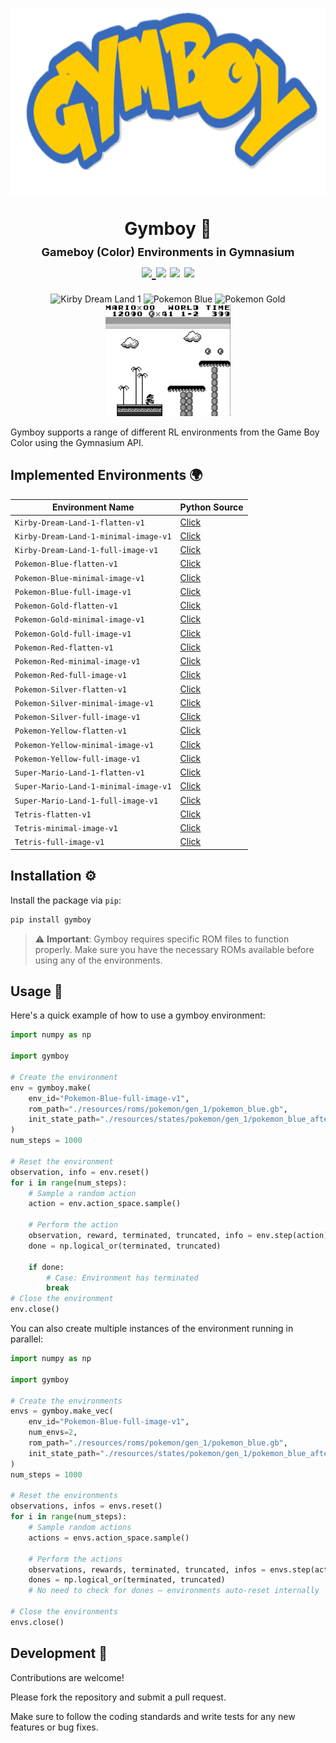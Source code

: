 <div align="middle">
  <h1>
    <p>
      <img src="docs/images/logo.png" alt="Logo" height="300" />
    </p>
    Gymboy 🤖
    <br>
    <span style="font-size: large">
      Gameboy (Color) Environments in Gymnasium 
    </span>
    <br>
      <a href="https://github.com/psf/black">
        <img src="https://img.shields.io/badge/code%20style-black-000000.svg">
      </a>
      <a>
        <img src="https://img.shields.io/badge/python-3.10-blue">
      </a>
      <a>
        <img src="https://img.shields.io/badge/tests-passed-brightgreen">
      </a>
      <a>
        <img src="https://img.shields.io/badge/coverage-99%25-brightgreen">
      </a>
  </h1>
  <img src="docs/gifs/kirby_dream_land_1.gif" alt="Kirby Dream Land 1" width="200" />
  <img src="docs/gifs/pokemon_blue.gif" alt="Pokemon Blue" width="200" />
  <img src="docs/gifs/pokemon_gold.gif" alt="Pokemon Gold" width="200" />
  <img src="docs/gifs/super_mario_land_1.gif" alt="Super Mario Land 1" width="200" />
</div>

Gymboy supports a range of different RL environments from the Game Boy Color using the Gymnasium API.

## Implemented Environments 🌍

| Environment Name                      | Python Source                                                                                                             |
| ------------------------------------- | ------------------------------------------------------------------------------------------------------------------------- |
| `Kirby-Dream-Land-1-flatten-v1`       | [Click](https://github.com/nobodyPerfecZ/gymboy/blob/master/gymboy/environments/kirby/dream_land_1/kirby_dream_land_1.py) |
| `Kirby-Dream-Land-1-minimal-image-v1` | [Click](https://github.com/nobodyPerfecZ/gymboy/blob/master/gymboy/environments/kirby/dream_land_1/kirby_dream_land_1.py) |
| `Kirby-Dream-Land-1-full-image-v1`    | [Click](https://github.com/nobodyPerfecZ/gymboy/blob/master/gymboy/environments/kirby/dream_land_1/kirby_dream_land_1.py) |
| `Pokemon-Blue-flatten-v1`             | [Click](https://github.com/nobodyPerfecZ/gymboy/blob/master/gymboy/environments/pokemon/gen_1/blue.py)                    |
| `Pokemon-Blue-minimal-image-v1`       | [Click](https://github.com/nobodyPerfecZ/gymboy/blob/master/gymboy/environments/pokemon/gen_1/blue.py)                    |
| `Pokemon-Blue-full-image-v1`          | [Click](https://github.com/nobodyPerfecZ/gymboy/blob/master/gymboy/environments/pokemon/gen_1/blue.py)                    |
| `Pokemon-Gold-flatten-v1`             | [Click](https://github.com/nobodyPerfecZ/gymboy/blob/master/gymboy/environments/pokemon/gen_2/gold.py)                    |
| `Pokemon-Gold-minimal-image-v1`       | [Click](https://github.com/nobodyPerfecZ/gymboy/blob/master/gymboy/environments/pokemon/gen_2/gold.py)                    |
| `Pokemon-Gold-full-image-v1`          | [Click](https://github.com/nobodyPerfecZ/gymboy/blob/master/gymboy/environments/pokemon/gen_2/gold.py)                    |
| `Pokemon-Red-flatten-v1`              | [Click](https://github.com/nobodyPerfecZ/gymboy/blob/master/gymboy/environments/pokemon/gen_1/red.py)                     |
| `Pokemon-Red-minimal-image-v1`        | [Click](https://github.com/nobodyPerfecZ/gymboy/blob/master/gymboy/environments/pokemon/gen_1/red.py)                     |
| `Pokemon-Red-full-image-v1`           | [Click](https://github.com/nobodyPerfecZ/gymboy/blob/master/gymboy/environments/pokemon/gen_1/red.py)                     |
| `Pokemon-Silver-flatten-v1`           | [Click](https://github.com/nobodyPerfecZ/gymboy/blob/master/gymboy/environments/pokemon/gen_2/silver.py)                  |
| `Pokemon-Silver-minimal-image-v1`     | [Click](https://github.com/nobodyPerfecZ/gymboy/blob/master/gymboy/environments/pokemon/gen_2/silver.py)                  |
| `Pokemon-Silver-full-image-v1`        | [Click](https://github.com/nobodyPerfecZ/gymboy/blob/master/gymboy/environments/pokemon/gen_2/silver.py)                  |
| `Pokemon-Yellow-flatten-v1`           | [Click](https://github.com/nobodyPerfecZ/gymboy/blob/master/gymboy/environments/pokemon/gen_1/yellow.py)                  |
| `Pokemon-Yellow-minimal-image-v1`     | [Click](https://github.com/nobodyPerfecZ/gymboy/blob/master/gymboy/environments/pokemon/gen_1/yellow.py)                  |
| `Pokemon-Yellow-full-image-v1`        | [Click](https://github.com/nobodyPerfecZ/gymboy/blob/master/gymboy/environments/pokemon/gen_1/yellow.py)                  |
| `Super-Mario-Land-1-flatten-v1`       | [Click](https://github.com/nobodyPerfecZ/gymboy/blob/master/gymboy/environments/mario/land_1/super_mario_land_1.py)       |
| `Super-Mario-Land-1-minimal-image-v1` | [Click](https://github.com/nobodyPerfecZ/gymboy/blob/master/gymboy/environments/mario/land_1/super_mario_land_1.py)       |
| `Super-Mario-Land-1-full-image-v1`    | [Click](https://github.com/nobodyPerfecZ/gymboy/blob/master/gymboy/environments/mario/land_1/super_mario_land_1.py)       |
| `Tetris-flatten-v1`                   | [Click](https://github.com/nobodyPerfecZ/gymboy/blob/master/gymboy/environments/tetris/tetris/tetris.py)                  |
| `Tetris-minimal-image-v1`             | [Click](https://github.com/nobodyPerfecZ/gymboy/blob/master/gymboy/environments/tetris/tetris/tetris.py)                  |
| `Tetris-full-image-v1`                | [Click](https://github.com/nobodyPerfecZ/gymboy/blob/master/gymboy/environments/tetris/tetris/tetris.py)                  |

## Installation ⚙️

Install the package via `pip`:

```bash
pip install gymboy
```

> ⚠️ **Important**: Gymboy requires specific ROM files to function properly. Make sure you have the necessary ROMs available before using any of the environments.

## Usage 🚀

Here's a quick example of how to use a gymboy environment:

```python
import numpy as np

import gymboy

# Create the environment
env = gymboy.make(
    env_id="Pokemon-Blue-full-image-v1",
    rom_path="./resources/roms/pokemon/gen_1/pokemon_blue.gb",
    init_state_path="./resources/states/pokemon/gen_1/pokemon_blue_after_intro.state",
)
num_steps = 1000

# Reset the environment
observation, info = env.reset()
for i in range(num_steps):
    # Sample a random action
    action = env.action_space.sample()

    # Perform the action
    observation, reward, terminated, truncated, info = env.step(action)
    done = np.logical_or(terminated, truncated)

    if done:
        # Case: Environment has terminated
        break
# Close the environment
env.close()
```

You can also create multiple instances of the environment running in parallel:

```python
import numpy as np

import gymboy

# Create the environments
envs = gymboy.make_vec(
    env_id="Pokemon-Blue-full-image-v1",
    num_envs=2,
    rom_path="./resources/roms/pokemon/gen_1/pokemon_blue.gb",
    init_state_path="./resources/states/pokemon/gen_1/pokemon_blue_after_intro.state",
)
num_steps = 1000

# Reset the environments
observations, infos = envs.reset()
for i in range(num_steps):
    # Sample random actions
    actions = envs.action_space.sample()

    # Perform the actions
    observations, rewards, terminated, truncated, infos = envs.step(actions)
    dones = np.logical_or(terminated, truncated)
    # No need to check for dones — environments auto-reset internally

# Close the environments
envs.close()
```

## Development 🔧

Contributions are welcome!

Please fork the repository and submit a pull request.

Make sure to follow the coding standards and write tests for any new features or bug fixes.
